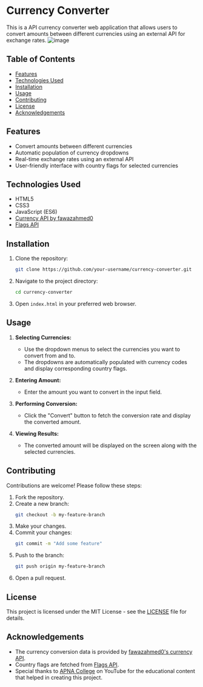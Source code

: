 # Currency Converter

This is a API currency converter web application that allows users to convert amounts between different currencies using an external API for exchange rates.
![image](https://github.com/Hamza-Ghaffar/JS-Currency-Convertor-API-Based/assets/73717242/9a9dfe36-583d-4c84-a404-ad2b2a0a39e6)

## Table of Contents
- [Features](#features)
- [Technologies Used](#technologies-used)
- [Installation](#installation)
- [Usage](#usage)
- [Contributing](#contributing)
- [License](#license)
- [Acknowledgements](#acknowledgements)

## Features
- Convert amounts between different currencies
- Automatic population of currency dropdowns
- Real-time exchange rates using an external API
- User-friendly interface with country flags for selected currencies

## Technologies Used
- HTML5
- CSS3
- JavaScript (ES6)
- [Currency API by fawazahmed0](https://cdn.jsdelivr.net/gh/fawazahmed0/currency-api@1/latest/currencies)
- [Flags API](https://flagsapi.com/)

## Installation
1. Clone the repository:
    ```bash
    git clone https://github.com/your-username/currency-converter.git
    ```
2. Navigate to the project directory:
    ```bash
    cd currency-converter
    ```
3. Open `index.html` in your preferred web browser.

## Usage
1. **Selecting Currencies:**
   - Use the dropdown menus to select the currencies you want to convert from and to.
   - The dropdowns are automatically populated with currency codes and display corresponding country flags.

2. **Entering Amount:**
   - Enter the amount you want to convert in the input field.

3. **Performing Conversion:**
   - Click the "Convert" button to fetch the conversion rate and display the converted amount.

4. **Viewing Results:**
   - The converted amount will be displayed on the screen along with the selected currencies.

## Contributing
Contributions are welcome! Please follow these steps:
1. Fork the repository.
2. Create a new branch:
    ```bash
    git checkout -b my-feature-branch
    ```
3. Make your changes.
4. Commit your changes:
    ```bash
    git commit -m "Add some feature"
    ```
5. Push to the branch:
    ```bash
    git push origin my-feature-branch
    ```
6. Open a pull request.

## License
This project is licensed under the MIT License - see the [LICENSE](LICENSE) file for details.

## Acknowledgements
- The currency conversion data is provided by [fawazahmed0's currency API](https://cdn.jsdelivr.net/gh/fawazahmed0/currency-api@1/latest/currencies).
- Country flags are fetched from [Flags API](https://flagsapi.com/).
- Special thanks to [APNA College](https://www.youtube.com/c/ApnaCollegeOfficial) on YouTube for the educational content that helped in creating this project.
